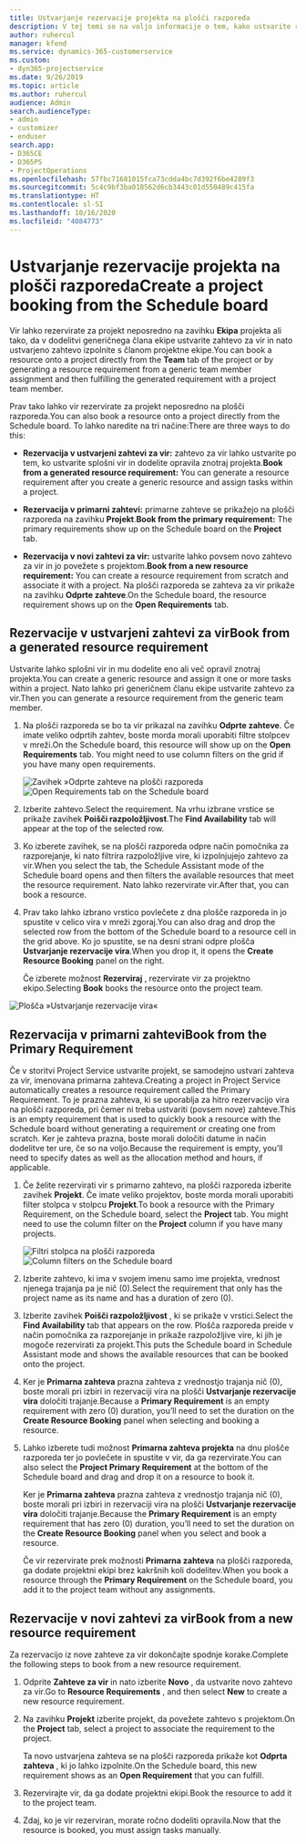 ```yaml
---
title: Ustvarjanje rezervacije projekta na plošči razporeda
description: V tej temi so na voljo informacije o tem, kako ustvarite rezervacijo projekta na plošči razporeda.
author: ruhercul
manager: kfend
ms.service: dynamics-365-customerservice
ms.custom:
- dyn365-projectservice
ms.date: 9/26/2019
ms.topic: article
ms.author: ruhercul
audience: Admin
search.audienceType:
- admin
- customizer
- enduser
search.app:
- D365CE
- D365PS
- ProjectOperations
ms.openlocfilehash: 57fbc71681015fca73cdda4bc7d392f6be4289f3
ms.sourcegitcommit: 5c4c9bf3ba018562d6cb3443c01d550489c415fa
ms.translationtype: HT
ms.contentlocale: sl-SI
ms.lasthandoff: 10/16/2020
ms.locfileid: "4084773"
---
```

# <a name="create-a-project-booking-from-the-schedule-board"></a><span data-ttu-id="14026-103">Ustvarjanje rezervacije projekta na plošči razporeda</span><span class="sxs-lookup"><span data-stu-id="14026-103">Create a project booking from the Schedule board</span></span>

<span data-ttu-id="14026-104">Vir lahko rezervirate za projekt neposredno na zavihku **Ekipa** projekta ali tako, da v dodelitvi generičnega člana ekipe ustvarite zahtevo za vir in nato ustvarjeno zahtevo izpolnite s članom projektne ekipe.</span><span class="sxs-lookup"><span data-stu-id="14026-104">You can book a resource onto a project directly from the **Team** tab of the project or by generating a resource requirement from a generic team member assignment and then fulfilling the generated requirement with a project team member.</span></span>

<span data-ttu-id="14026-105">Prav tako lahko vir rezervirate za projekt neposredno na plošči razporeda.</span><span class="sxs-lookup"><span data-stu-id="14026-105">You can also book a resource onto a project directly from the Schedule board.</span></span> <span data-ttu-id="14026-106">To lahko naredite na tri načine:</span><span class="sxs-lookup"><span data-stu-id="14026-106">There are three ways to do this:</span></span>

- <span data-ttu-id="14026-107">**Rezervacija v ustvarjeni zahtevi za vir:** zahtevo za vir lahko ustvarite po tem, ko ustvarite splošni vir in dodelite opravila znotraj projekta.</span><span class="sxs-lookup"><span data-stu-id="14026-107">**Book from a generated resource requirement:** You can generate a resource requirement after you create a generic resource and assign tasks within a project.</span></span>

- <span data-ttu-id="14026-108">**Rezervacija v primarni zahtevi:** primarne zahteve se prikažejo na plošči razporeda na zavihku **Projekt**.</span><span class="sxs-lookup"><span data-stu-id="14026-108">**Book from the primary requirement:** The primary requirements show up on the Schedule board on the **Project** tab.</span></span> 

- <span data-ttu-id="14026-109">**Rezervacija v novi zahtevi za vir:** ustvarite lahko povsem novo zahtevo za vir in jo povežete s projektom.</span><span class="sxs-lookup"><span data-stu-id="14026-109">**Book from a new resource requirement:** You can create a resource requirement from scratch and associate it with a project.</span></span> <span data-ttu-id="14026-110">Na plošči razporeda se zahteva za vir prikaže na zavihku **Odprte zahteve**.</span><span class="sxs-lookup"><span data-stu-id="14026-110">On the Schedule board, the resource requirement shows up on the **Open Requirements** tab.</span></span>

## <a name="book-from-a-generated-resource-requirement"></a><span data-ttu-id="14026-111">Rezervacije v ustvarjeni zahtevi za vir</span><span class="sxs-lookup"><span data-stu-id="14026-111">Book from a generated resource requirement</span></span>

<span data-ttu-id="14026-112">Ustvarite lahko splošni vir in mu dodelite eno ali več opravil znotraj projekta.</span><span class="sxs-lookup"><span data-stu-id="14026-112">You can create a generic resource and assign it one or more tasks within a project.</span></span> <span data-ttu-id="14026-113">Nato lahko pri generičnem članu ekipe ustvarite zahtevo za vir.</span><span class="sxs-lookup"><span data-stu-id="14026-113">Then you can generate a resource requirement from the generic team member.</span></span> 

1.  <span data-ttu-id="14026-114">Na plošči razporeda se bo ta vir prikazal na zavihku **Odprte zahteve**. Če imate veliko odprtih zahtev, boste morda morali uporabiti filtre stolpcev v mreži.</span><span class="sxs-lookup"><span data-stu-id="14026-114">On the Schedule board, this resource will show up on the **Open Requirements** tab. You might need to use column filters on the grid if you have many open requirements.</span></span> 

    <span data-ttu-id="14026-115">![Zavihek »Odprte zahteve na plošči razporeda](media/FAQ-Project-Booking-Schedule-Board-1.png "Posnetek zaslona tabele rezervacij in dodelitev")</span><span class="sxs-lookup"><span data-stu-id="14026-115">![Open Requirements tab on the Schedule board](media/FAQ-Project-Booking-Schedule-Board-1.png "Screenshot of bookings and assignments table")</span></span>

2. <span data-ttu-id="14026-116">Izberite zahtevo.</span><span class="sxs-lookup"><span data-stu-id="14026-116">Select the requirement.</span></span> <span data-ttu-id="14026-117">Na vrhu izbrane vrstice se prikaže zavihek **Poišči razpoložljivost**.</span><span class="sxs-lookup"><span data-stu-id="14026-117">The **Find Availability** tab will appear at the top of the selected row.</span></span>
 
3. <span data-ttu-id="14026-118">Ko izberete zavihek, se na plošči razporeda odpre način pomočnika za razporejanje, ki nato filtrira razpoložljive vire, ki izpolnjujejo zahtevo za vir.</span><span class="sxs-lookup"><span data-stu-id="14026-118">When you select the tab, the Schedule Assistant mode of the Schedule board opens and then filters the available resources that meet the resource requirement.</span></span> <span data-ttu-id="14026-119">Nato lahko rezervirate vir.</span><span class="sxs-lookup"><span data-stu-id="14026-119">After that, you can book a resource.</span></span>

4. <span data-ttu-id="14026-120">Prav tako lahko izbrano vrstico povlečete z dna plošče razporeda in jo spustite v celico vira v mreži zgoraj.</span><span class="sxs-lookup"><span data-stu-id="14026-120">You can also drag and drop the selected row from the bottom of the Schedule board to a resource cell in the grid above.</span></span> <span data-ttu-id="14026-121">Ko jo spustite, se na desni strani odpre plošča **Ustvarjanje rezervacije vira**.</span><span class="sxs-lookup"><span data-stu-id="14026-121">When you drop it, it opens the **Create Resource Booking** panel on the right.</span></span>

    <span data-ttu-id="14026-122">Če izberete možnost **Rezerviraj** , rezervirate vir za projektno ekipo.</span><span class="sxs-lookup"><span data-stu-id="14026-122">Selecting **Book** books the resource onto the project team.</span></span>

![Plošča »Ustvarjanje rezervacije vira«](media/FAQ-Project-Booking-Schedule-Board-6.png "")
 

## <a name="book-from-the-primary-requirement"></a><span data-ttu-id="14026-124">Rezervacija v primarni zahtevi</span><span class="sxs-lookup"><span data-stu-id="14026-124">Book from the Primary Requirement</span></span>

<span data-ttu-id="14026-125">Če v storitvi Project Service ustvarite projekt, se samodejno ustvari zahteva za vir, imenovana primarna zahteva.</span><span class="sxs-lookup"><span data-stu-id="14026-125">Creating a project in Project Service automatically creates a resource requirement called the Primary Requirement.</span></span> <span data-ttu-id="14026-126">To je prazna zahteva, ki se uporablja za hitro rezervacijo vira na plošči razporeda, pri čemer ni treba ustvariti (povsem nove) zahteve.</span><span class="sxs-lookup"><span data-stu-id="14026-126">This is an empty requirement that is used to quickly book a resource with the Schedule board without generating a requirement or creating one from scratch.</span></span> <span data-ttu-id="14026-127">Ker je zahteva prazna, boste morali določiti datume in način dodelitve ter ure, če so na voljo.</span><span class="sxs-lookup"><span data-stu-id="14026-127">Because the requirement is empty, you’ll need to specify dates as well as the allocation method and hours, if applicable.</span></span> 

1. <span data-ttu-id="14026-128">Če želite rezervirati vir s primarno zahtevo, na plošči razporeda izberite zavihek **Projekt**. Če imate veliko projektov, boste morda morali uporabiti filter stolpca v stolpcu **Projekt**.</span><span class="sxs-lookup"><span data-stu-id="14026-128">To book a resource with the Primary Requirement, on the Schedule board, select the **Project** tab. You might need to use the column filter on the **Project** column if you have many projects.</span></span>

   <span data-ttu-id="14026-129">![Filtri stolpca na plošči razporeda](media/FAQ-Project-Booking-Schedule-Board-2.png "Posnetek zaslona tabele rezervacij in dodelitev")</span><span class="sxs-lookup"><span data-stu-id="14026-129">![Column filters on the Schedule board](media/FAQ-Project-Booking-Schedule-Board-2.png "Screenshot of bookings and assignments table")</span></span>

2. <span data-ttu-id="14026-130">Izberite zahtevo, ki ima v svojem imenu samo ime projekta, vrednost njenega trajanja pa je nič (0).</span><span class="sxs-lookup"><span data-stu-id="14026-130">Select the requirement that only has the project name as its name and has a duration of zero (0).</span></span>

3. <span data-ttu-id="14026-131">Izberite zavihek **Poišči razpoložljivost** , ki se prikaže v vrstici.</span><span class="sxs-lookup"><span data-stu-id="14026-131">Select the **Find Availability** tab that appears on the row.</span></span> <span data-ttu-id="14026-132">Plošča razporeda preide v način pomočnika za razporejanje in prikaže razpoložljive vire, ki jih je mogoče rezervirati za projekt.</span><span class="sxs-lookup"><span data-stu-id="14026-132">This puts the Schedule board in Schedule Assistant mode and shows the available resources that can be booked onto the project.</span></span>

4. <span data-ttu-id="14026-133">Ker je **Primarna zahteva** prazna zahteva z vrednostjo trajanja nič (0), boste morali pri izbiri in rezervaciji vira na plošči **Ustvarjanje rezervacije vira** določiti trajanje.</span><span class="sxs-lookup"><span data-stu-id="14026-133">Because a **Primary Requirement** is an empty requirement with zero (0) duration, you’ll need to set the duration on the **Create Resource Booking** panel when selecting and booking a resource.</span></span>

5. <span data-ttu-id="14026-134">Lahko izberete tudi možnost **Primarna zahteva projekta** na dnu plošče razporeda ter jo povlečete in spustite v vir, da ga rezervirate.</span><span class="sxs-lookup"><span data-stu-id="14026-134">You can also select the **Project Primary Requirement** at the bottom of the Schedule board and drag and drop it on a resource to book it.</span></span>
 
    <span data-ttu-id="14026-135">Ker je **Primarna zahteva** prazna zahteva z vrednostjo trajanja nič (0), boste morali pri izbiri in rezervaciji vira na plošči **Ustvarjanje rezervacije vira** določiti trajanje.</span><span class="sxs-lookup"><span data-stu-id="14026-135">Because the **Primary Requirement** is an empty requirement that has zero (0) duration, you’ll need to set the duration on the **Create Resource Booking** panel when you select and book a resource.</span></span>
 
    <span data-ttu-id="14026-136">Če vir rezervirate prek možnosti **Primarna zahteva** na plošči razporeda, ga dodate projektni ekipi brez kakršnih koli dodelitev.</span><span class="sxs-lookup"><span data-stu-id="14026-136">When you book a resource through the **Primary Requirement** on the Schedule board, you add it to the project team without any assignments.</span></span>
 
## <a name="book-from-a-new-resource-requirement"></a><span data-ttu-id="14026-137">Rezervacije v novi zahtevi za vir</span><span class="sxs-lookup"><span data-stu-id="14026-137">Book from a new resource requirement</span></span>
<span data-ttu-id="14026-138">Za rezervacijo iz nove zahteve za vir dokončajte spodnje korake.</span><span class="sxs-lookup"><span data-stu-id="14026-138">Complete the following steps to book from a new resource requirement.</span></span> 

1. <span data-ttu-id="14026-139">Odprite **Zahteve za vir** in nato izberite **Novo** , da ustvarite novo zahtevo za vir.</span><span class="sxs-lookup"><span data-stu-id="14026-139">Go to **Resource Requirements** , and then select **New** to create a new resource requirement.</span></span>

2. <span data-ttu-id="14026-140">Na zavihku **Projekt** izberite projekt, da povežete zahtevo s projektom.</span><span class="sxs-lookup"><span data-stu-id="14026-140">On the **Project** tab, select a project to associate the requirement to the project.</span></span>
 
    <span data-ttu-id="14026-141">Ta novo ustvarjena zahteva se na plošči razporeda prikaže kot **Odprta zahteva** , ki jo lahko izpolnite.</span><span class="sxs-lookup"><span data-stu-id="14026-141">On the Schedule board, this new requirement shows as an **Open Requirement** that you can fulfill.</span></span>

3. <span data-ttu-id="14026-142">Rezervirajte vir, da ga dodate projektni ekipi.</span><span class="sxs-lookup"><span data-stu-id="14026-142">Book the resource to add it to the project team.</span></span>

4. <span data-ttu-id="14026-143">Zdaj, ko je vir rezerviran, morate ročno dodeliti opravila.</span><span class="sxs-lookup"><span data-stu-id="14026-143">Now that the resource is booked, you must assign tasks manually.</span></span>

